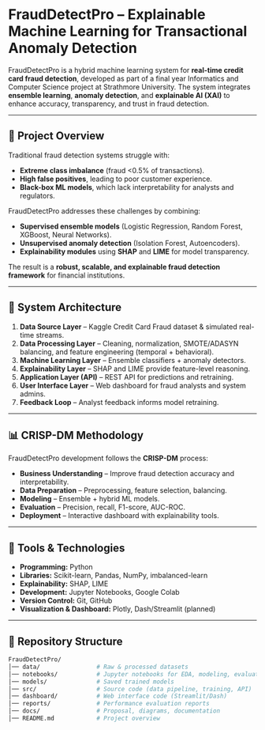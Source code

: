 # FraudDetectPro – Explainable Machine Learning for Transactional Anomaly Detection  

FraudDetectPro is a hybrid machine learning system for **real-time credit card fraud detection**, developed as part of a final year Informatics and Computer Science project at Strathmore University. The system integrates **ensemble learning**, **anomaly detection**, and **explainable AI (XAI)** to enhance accuracy, transparency, and trust in fraud detection.  

---

## 🚀 Project Overview
Traditional fraud detection systems struggle with:
- **Extreme class imbalance** (fraud <0.5% of transactions).
- **High false positives**, leading to poor customer experience.
- **Black-box ML models**, which lack interpretability for analysts and regulators.

FraudDetectPro addresses these challenges by combining:
- **Supervised ensemble models** (Logistic Regression, Random Forest, XGBoost, Neural Networks).  
- **Unsupervised anomaly detection** (Isolation Forest, Autoencoders).  
- **Explainability modules** using **SHAP** and **LIME** for model transparency.  

The result is a **robust, scalable, and explainable fraud detection framework** for financial institutions.  

---

## 🧩 System Architecture
1. **Data Source Layer** – Kaggle Credit Card Fraud dataset & simulated real-time streams.  
2. **Data Processing Layer** – Cleaning, normalization, SMOTE/ADASYN balancing, and feature engineering (temporal + behavioral).  
3. **Machine Learning Layer** – Ensemble classifiers + anomaly detectors.  
4. **Explainability Layer** – SHAP and LIME provide feature-level reasoning.  
5. **Application Layer (API)** – REST API for predictions and retraining.  
6. **User Interface Layer** – Web dashboard for fraud analysts and system admins.  
7. **Feedback Loop** – Analyst feedback informs model retraining.  

---

## 📊 CRISP-DM Methodology
FraudDetectPro development follows the **CRISP-DM** process:
- **Business Understanding** – Improve fraud detection accuracy and interpretability.  
- **Data Preparation** – Preprocessing, feature selection, balancing.  
- **Modeling** – Ensemble + hybrid ML models.  
- **Evaluation** – Precision, recall, F1-score, AUC-ROC.  
- **Deployment** – Interactive dashboard with explainability tools.  

---

## 🔧 Tools & Technologies
- **Programming:** Python  
- **Libraries:** Scikit-learn, Pandas, NumPy, imbalanced-learn  
- **Explainability:** SHAP, LIME  
- **Development:** Jupyter Notebooks, Google Colab  
- **Version Control:** Git, GitHub  
- **Visualization & Dashboard:** Plotly, Dash/Streamlit (planned)  

---


## 📂 Repository Structure
```bash
FraudDetectPro/
│── data/                # Raw & processed datasets
│── notebooks/           # Jupyter notebooks for EDA, modeling, evaluation
│── models/              # Saved trained models
│── src/                 # Source code (data pipeline, training, API)
│── dashboard/           # Web interface code (Streamlit/Dash)
│── reports/             # Performance evaluation reports
│── docs/                # Proposal, diagrams, documentation
│── README.md            # Project overview


